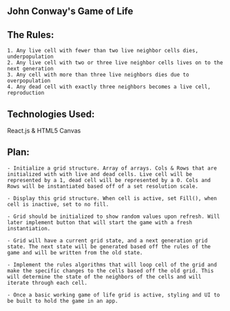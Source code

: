 ## John Conway's Game of Life

## The Rules:
    1. Any live cell with fewer than two live neighbor cells dies, underpopulation
    2. Any live cell with two or three live neighbor cells lives on to the next generation
    3. Any cell with more than three live neighbors dies due to overpopulation
    4. Any dead cell with exactly three neighbors becomes a live cell, reproduction

## Technologies Used:

React.js & HTML5 Canvas

## Plan:
    - Initialize a grid structure. Array of arrays. Cols & Rows that are initialized with with live and dead cells. Live cell will be represented by a 1, dead cell will be represented by a 0. Cols and Rows will be instantiated based off of a set resolution scale.

    - Display this grid structure. When cell is active, set Fill(), when cell is inactive, set to no fill.

    - Grid should be initialized to show random values upon refresh. Will later implement button that will start the game with a fresh instantiation.

    - Grid will have a current grid state, and a next generation grid state. The next state will be generated based off the rules of the game and will be written from the old state.

    - Implement the rules algorithms that will loop cell of the grid and make the specific changes to the cells based off the old grid. This will determine the state of the neighbors of the cells and will iterate through each cell.

    - Once a basic working game of life grid is active, styling and UI to be built to hold the game in an app.